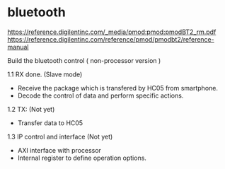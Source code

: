 # bluetooth
https://reference.digilentinc.com/_media/pmod:pmod:pmodBT2_rm.pdf 
https://reference.digilentinc.com/reference/pmod/pmodbt2/reference-manual

Build the bluetooth control ( non-processor version )

1.1 RX done. (Slave mode)
- Receive the package which is transfered by HC05 from smartphone. 
- Decode the control of data and perform specific actions.

1.2 TX: (Not yet)
- Transfer data to HC05
 
1.3 IP control and interface (Not yet)
- AXI interface with processor
- Internal register to define operation options.
